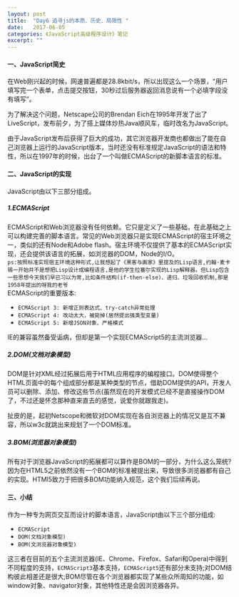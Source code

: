 ```yaml
---
layout: post
title:  "Day6 追寻js的本质、历史、局限性 "
date:   2017-06-05
categories: 《JavaScript高级程序设计》笔记
excerpt: ""
---
```

#### 一、JavaScript简史  
在Web刚兴起的时候，网速普遍都是28.8kbit/s，所以出现这么一个场景，“用户填写完一个表单，点击提交按钮，30秒过后服务器返回消息说有一个必填字段没有填写”。  

为了解决这个问题，Netscape公司的Brendan Eich在1995年开发了出了LiveScript，发布前夕，为了搭上媒体炒热Java顺风车，临时改名为JavaScript。  

由于JavaScript发布后获得了巨大的成功，其它浏览器开发商也都做出了能在自己浏览器上运行的JavaScript版本，当时还没有标准规定JavaScript的语法和特性，所以在1997年的时候，出台了一个叫做ECMAScript的新脚本语言的标准。

#### 二、JavaScript的实现
JavaScript由以下三部分组成。
##### 1.ECMAScript
ECMAScript和Web浏览器没有任何依赖。它只是定义了一些基础，在此基础之上可以构建完善的脚本语言。常见的Web浏览器只是实现ECMAScript的宿主环境之一，类似的还有Node和Adobe flash。宿主环境不仅提供了基本的ECMAScript实现，还会提供该语言的拓展，如浏览器的DOM，Node的I/O。  
`ps:按照标准实现宿主环境这种形式,让我想起了《黑客与画家》里提及的Lisp语言,约翰·麦卡锡一开始并不是想把Lisp设计成编程语言,是他的学生拉塞尔实现的Lisp解释器。但Lisp包含一些思想今天我们早已习以为常,比如条件结构(if-then-else)、递归、垃圾回收机制,那是1958年提出的呀我的老爷`  
ECMAScript的重要版本:  
* `ECMAScript 3: 新增正则表达式、try-catch异常处理`
* `ECMAScript 4: 改动太大，被毙掉(居然提出强类型变量)`
* `ECMAScript 5: 新增JSON对象、严格模式`  

IE的兼容虽然备受诟病，但却是第一个实现ECMAScript5的主流浏览器...  
##### 2.DOM(文档对象模型)
DOM是针对XML经过拓展后用于HTML应用程序的编程接口。DOM使得整个HTML页面中的每个组成部分都是某种类型的节点，借助DOM提供的API，开发人员可以删除、添加、修改这些节点(虽然现在的开发模式已经不是直接操作DOM了，不过还是怀念那种直来直去的感觉，说爱你就跟我走)。  

扯皮的是，起初Netscope和微软对DOM实现在各自浏览器上的情况又是互不兼容，所以w3c就跳出来规划了一个DOM标准。

##### 3.BOM(浏览器对象模型)
所有对于浏览器JavaScript的拓展都可以算作是BOM的一部分，为什么这么笼统?因为在HTML5之前依然没有一个BOM的标准被提出来，导致很多浏览器都有自己的实现。HTMl5致力于把很多BOM功能纳入规范，这个我们后续再说。

#### 三、小结
作为一种专为网页交互而设计的脚本语言，JavaScript由以下三个部分组成:
* `ECMAScript`
* `DOM(文档对象模型)`
* `BOM(文浏览器对象模型)`

这三者在目前的五个主流浏览器(IE、Chrome、Firefox、Safari和Opera)中得到不同程度的支持，`ECMAScript3`基本支持，`ECMAScript5`还有部分未支持;对DOM结构彼此相差还是很大;BOM尽管在各个浏览器都实现了某些众所周知的功能，如window对象、navigator对象，其他特性还是会因浏览器各异。
